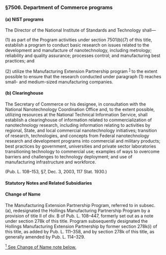 ### §7506. Department of Commerce programs ###

#### (a) NIST programs ####

The Director of the National Institute of Standards and Technology shall—

(1) as part of the Program activities under section 7501(b)(7) of this title, establish a program to conduct basic research on issues related to the development and manufacture of nanotechnology, including metrology; reliability and quality assurance; processes control; and manufacturing best practices; and

(2) utilize the Manufacturing Extension Partnership program <sup><a href="#7506_1_target" name="7506_1">1</a></sup> to the extent possible to ensure that the research conducted under paragraph (1) reaches small- and medium-sized manufacturing companies.

#### (b) Clearinghouse ####

The Secretary of Commerce or his designee, in consultation with the National Nanotechnology Coordination Office and, to the extent possible, utilizing resources at the National Technical Information Service, shall establish a clearinghouse of information related to commercialization of nanotechnology research, including information relating to activities by regional, State, and local commercial nanotechnology initiatives; transition of research, technologies, and concepts from Federal nanotechnology research and development programs into commercial and military products; best practices by government, universities and private sector laboratories transitioning technology to commercial use; examples of ways to overcome barriers and challenges to technology deployment; and use of manufacturing infrastructure and workforce.

(Pub. L. 108–153, §7, Dec. 3, 2003, 117 Stat. 1930.)

#### **Statutory Notes and Related Subsidiaries** ####

#### Change of Name ####

The Manufacturing Extension Partnership Program, referred to in subsec. (a), redesignated the Hollings Manufacturing Partnership Program by a provision of title II of div. B of Pub. L. 108–447, formerly set out as a note under section 278k of this title. Program subsequently designated the Hollings Manufacturing Extension Partnership by former section 278k(i) of this title, as added by Pub. L. 111–358, and by section 278k of this title, as generally amended by Pub. L. 114–329.

[<sup>1</sup> See Change of Name note below.](#7506_1)